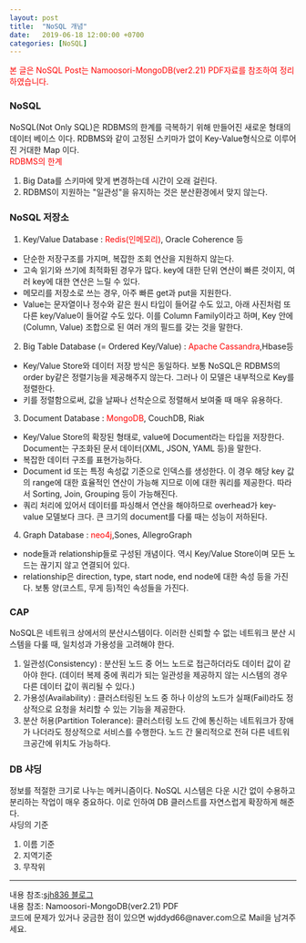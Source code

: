 ```yaml
---
layout: post
title:  "NoSQL 개념"
date:   2019-06-18 12:00:00 +0700
categories: [NoSQL]
---
```


<span style ="color: red">본 글은 NoSQL Post는 Namoosori-MongoDB(ver2.21) PDF자료를 참조하여 정리하였습니다.</span>  
###  NoSQL
NoSQL(Not Only SQL)은 RDBMS의 한계를 극복하기 위해 만들어진 새로운 형태의 데이터 베이스 이다. RDBMS와 같이 고정된 스키마가 없이 Key-Value형식으로 이루어진 거대한 Map 이다.  
<span style ="color: red">RDBMS의 한계</span><br>
1. Big Data를 스키마에 맞게 변경하는데 시간이 오래 걸린다.
2. RDBMS이 지원하는 "일관성"을 유지하는 것은 분산환경에서 맞지 않는다.

###  NoSQL 저장소
1. Key/Value Database : <span style ="color: red">Redis(인메모리)</span>, Oracle Coherence 등
 - 단순한 저장구조를 가지며, 복잡한 조회 연산을 지원하지 않는다.
 - 고속 읽기와 쓰기에 최적화된 경우가 많다. key에 대한 단위 연산이 빠른 것이지, 여러 key에 대한 연산은 느릴 수 있다.
 - 메모리를 저장소로 쓰는 경우, 아주 빠른 get과 put을 지원한다.
 - Value는 문자열이나 정수와 같은 원시 타입이 들어갈 수도 있고, 아래 사진처럼 또 다른 key/Value이 들어갈 수도 있다. 이를 Column Family이라고 하며, Key 안에 (Column, Value) 조합으로 된 여러 개의 필드를 갖는 것을 말한다.

2. Big Table Database (= Ordered Key/Value) : <span style ="color: red">Apache Cassandra</span>,Hbase등
 - Key/Value Store와 데이터 저장 방식은 동일하다. 보통 NoSQL은 RDBMS의 order by같은 정렬기능을 제공해주지 않는다. 그러나 이 모델은 내부적으로 Key를 정렬한다.
 - 키를 정렬함으로써, 값을 날짜나 선착순으로 정렬해서 보여줄 때 매우 유용하다.

3. Document Database : <span style ="color: red">MongoDB</span>, CouchDB, Riak
 - Key/Value Store의 확장된 형태로, value에 Document라는 타입을 저장한다. Document는 구조화된 문서 데이터(XML, JSON, YAML 등)을 말한다.
 - 복잡한 데이터 구조를 표현가능하다.
 - Document id 또는 특정 속성값 기준으로 인덱스를 생성한다. 이 경우 해당 key 값의 range에 대한 효율적인 연산이 가능해 지므로 이에 대한 쿼리를 제공한다. 따라서 Sorting, Join, Grouping 등이 가능해진다.
 - 쿼리 처리에 있어서 데이터를 파싱해서 연산을 해야하므로 overhead가 key-value 모델보다 크다. 큰 크기의 document를 다룰 때는 성능이 저하된다.

4. Graph Database : <span style ="color: red">neo4j</span>,Sones, AllegroGraph
 - node들과 relationship들로 구성된 개념이다. 역시 Key/Value Store이며 모든 노드는 끊기지 않고 연결되어 있다.
 - relationship은 direction, type, start node, end node에 대한 속성 등을 가진다. 보통 양(코스트, 무게 등)적인 속성들을 가진다.

###  CAP
NoSQL은 네트워크 상에서의 분산시스템이다. 이러한 신뢰할 수 없는 네트워크 분산 시스템을 다룰 때, 일치성과 가용성을 고려해야 한다.  
1. 일관성(Consistency) : 분산된 노드 중 어느 노드로 접근하더라도 데이터 값이 같아야 한다. (데이터 복제 중에 쿼리가 되는 일관성을 제공하지 않는 시스템의 경우 다른 데이터 값이 쿼리될 수 있다.)
2. 가용성(Availability) : 클러스터링된 노드 중 하나 이상의 노드가 실패(Fail)라도 정상적으로 요청을 처리할 수 있는 기능을 제공한다.
3. 분산 허용(Partition Tolerance): 클러스터링 노드 간에 통신하는 네트워크가 장애가 나더라도 정상적으로 서비스를 수행한다. 노드 간 물리적으로 전혀 다른 네트워크공간에 위치도 가능하다.

###  DB 샤딩
정보를 적절한 크기로 나누는 메커니즘이다.  NoSQL 시스템은 다운 시간 없이 수용하고 분리하는 작업이 매우 중요하다.  이로 인하여 DB 클러스트를 자연스럽게 확장하게 해준다.  
샤딩의 기준
1. 이름 기준
2. 지역기준
3. 무작위

<hr>
내용 참조:<a href="https://sjh836.tistory.com/97">sjh836 블로그</a><br>
내용 참조: Namoosori-MongoDB(ver2.21) PDF<br>
코드에 문제가 있거나 궁금한 점이 있으면 wjddyd66@naver.com으로  Mail을 남겨주세요.